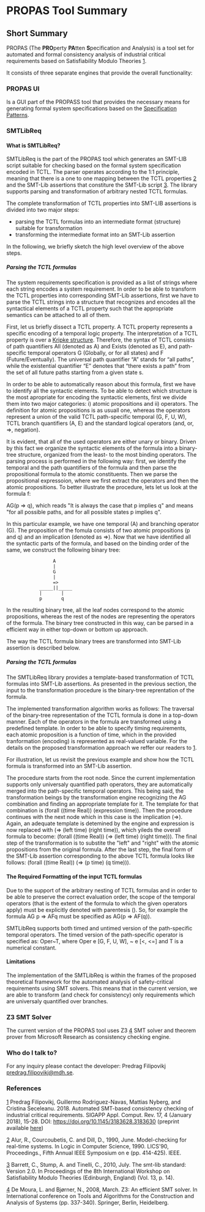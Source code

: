# PROPAS Tool Summary

## Short Summary

PROPAS (The **PRO**perty **PA**tten **S**pecification and Analysis) is a tool set for automated and formal consistency analysis of industrial critical requirements based on Satisfiability Modulo Theories [1](#filipovikjACA).


It consists of three separate engines that provide the overall functionality:


### PROPAS UI 

  Is a GUI part of the PROPASS tool that provides the necessary means for generating formal system specifications based on the [Specification Patterns](http://patterns.projects.cs.ksu.edu/).    
    
### SMTLibReq ###

#### What is SMTLibReq? ####

SMTLibReq is the part of the PROPAS tool which generates an SMT-LIB script suitable for checking based
on the formal system specification encoded in TCTL. The parser operates according to the 1:1 principle, meaning that there is a one to one mapping between the TCTL properties [2](#alurMCDT) and the SMT-Lib assertions that constiture the SMT-Lib script [3](#smtlib). The library supports parsing and transformation of arbitrary nested TCTL formulas.

The complete transformation of TCTL properties into SMT-LIB assertions is divided into two major steps:

* parsing the TCTL formulas into an intermediate format (structure) suitable for transformation
* transforming the intermediate format into an SMT-Lib assertion

In the following, we briefly sketch the high level overview of the above steps.

##### Parsing the TCTL formulas #####

The system requirements specification is provided as a list of strings where each string encodes a system requirement. In order to be able to transform the TCTL properties into corresponding SMT-Lib assertions, first we have to parse the TCTL strings into a structure that recognizes and encodes all the syntactical elements of a TCTL property such that the appropriate semantics can be attached to all of them.

First, let us briefly dissect a TCTL property. A TCTL property represents a specific encoding of a temporal logic property. The interpretation of a TCTL property is over a [Kripke structure](https://en.wikipedia.org/wiki/Kripke_structure_(model_checking)). Therefore, the syntax of TCTL consists of path quantifiers All (denoted as A) and Exists (denoted as E), and path-specific temporal operators G (Globally, or for all states) and F (Future/Eventually). The universal path quantifier “A” stands for “all paths”, while the existential quantifier “E” denotes that “there exists a path” from the set of all future paths starting from a given state s.    

In order to be able to automatically reason about this formula, first we have to identify all the syntactic elements. To be able to detect which structure is the most apropriate for encoding the syntactic elements, first we divide them into two major categories: i) atomic propositions and ii) operators. The definition for atomic propositions is as usuall one, whereas the operators represent a union of the valid TCTL path-specific temporal (G, F, U, W), TCTL branch quantifiers (A, E) and the standard logical operators (and, or, =>, negation). 

It is evident, that all of the used operators are either unary or binary. Driven by this fact we organize the syntactic elements of the formula into a binary-tree structure, organized from the least- to the most binding operators. The parsing process is performed in the following way: first, we identify the temporal and the path quantifiers of the formula and then parse the propositional formula to the atomic constituents. Then we parse the propositional expressoion, where we first extract the operators and then the atomic propositions. To better illustrate the procedure, lets let us look at the formula f: 

AG(p => q), which reads "It is always the case that p implies q" and means "for all possible paths, and for all possible states p implies q".

In this particular example, we have one temporal (A) and branching operator (G). The proposition of the fomula consists of two atomic propositions (p and q) and an implication (denoted as =>). Now that we have identified all the syntactic parts of the formula, and based on the binding order of the same, we construct the following binary tree:

				     A
				     |
				     G
				     |
				     =>
				_____||_____
				|	    |
				p	    q

In the resulting binary tree, all the leaf nodes correspond to the atomic propositions, whereas the rest of the nodes are representing the operators of the formula. The binary tree constructed in this way, can be parsed in a efficient way in either top-down or bottom up approach. 

The way the TCTL formula binary trees are transformed into SMT-Lib assertion is described below.


##### Parsing the TCTL formulas #####


The SMTLibReq library provides a template-based transformation of TCTL formulas into SMT-Lib assertions. As presented in the previous section, the input to the transformation procedure is the binary-tree reprentation of the formula. 

The implemented transformation algorithm works as follows:
	The traversal of the binary-tree representation of the TCTL formula is done in a top-down manner. Each of the operators in the formula are transformed using a predefined template. In order to be able to specify timing requirements, each atomic proposition is a function of time, which in the provided tranformation (encoding) is represented as real-valued variable. For the details on the proposed transformation approach we reffer our readers to [1](#filipovikjACA).
	
For illustration, let us revisit the previous example and show how the TCTL formula is transformed into an SMT-Lib assertion.

The procedure starts from the root node. Since the current implementation supports only universaly quantified path operators, they are automatically merged into the path-specific temporal operators. This being said, the transformation beings by the transformation engine recognizing the AG combination and finding an appropriate template for it. The template for that combination is (forall ((time Real)) (expression time)). Then the procedure continues with the next node which in this case is the implication (=>). Again, an adequate template is detemined by the engine and expression is now replaced with (=> (left time) (right time)), which yileds the overall formula to become: (forall ((time Real)) (=> (left time) (right time))). The final step of the transformation is to substite the "left" and "right" with the atomic propositions from the original formula. After the last step, the final form of the SMT-Lib assertion corresponding to the above TCTL formula looks like follows: (forall ((time Real)) (=> (p time) (q time))).

#### The Required Formatting of the input TCTL formulas ####

Due to the support of the arbitrary nesting of TCTL formulas and in order to be able to preserve the correct evaluation order, the scope of the temporal operators (that is the extent of the formula to which the given operators apply) must be explicitly denoted with parentesis (). So, for example the formula
AG p => AFq must be specified as AG(p => AF(q)).

SMTLibReq supports both timed and untimed version of the path-specific temporal operators. The timed version of the path-specific operator is specified as: Oper~T, where Oper e \[G, F, U, W], ~ e \[<, <=] and T is a numerical constant.

#### Limitations ####

The implementation of the SMTLibReq is within the frames of the proposed theoretical framework for the automated analysis of safety-critical requirements using SMT solvers. This means that in the current version, we are able to transform (and check for consistency) only requirements which are universaly quantified over branches. 


### Z3 SMT Solver

  The current version of the PROPAS tool uses Z3 [4](#deMouraZ3) SMT solver and theorem prover from Microsoft Research as consistency checking engine.

### Who do I talk to? ###

For any inquiry please contact the developer: Predrag Filipovikj <predrag.filipovikj@mdh.se>.

### References

[1](#filipovikjACA) Predrag Filipovikj, Guillermo Rodriguez-Navas, Mattias Nyberg, and Cristina Seceleanu. 2018. Automated SMT-based consistency checking of industrial critical requirements. SIGAPP Appl. Comput. Rev. 17, 4 (January 2018), 15-28. DOI: https://doi.org/10.1145/3183628.3183630 (preprint available [here](http://www.es.mdh.se/publications/4980-Automated_SMT_based_Consistency_Checking_of_Industrial_Critical_Requirements))

[2](#alurMCDT) Alur, R., Courcoubetis, C. and Dill, D., 1990, June. Model-checking for real-time systems. In Logic in Computer Science, 1990. LICS'90, Proceedings., Fifth Annual IEEE Symposium on e (pp. 414-425). IEEE.

[3](#smtlib) Barrett, C., Stump, A. and Tinelli, C., 2010, July. The smt-lib standard: Version 2.0. In Proceedings of the 8th International Workshop on Satisfiability Modulo Theories (Edinburgh, England) (Vol. 13, p. 14).

[4](deMouraZ3) De Moura, L. and Bjørner, N., 2008, March. Z3: An efficient SMT solver. In International conference on Tools and Algorithms for the Construction and Analysis of Systems (pp. 337-340). Springer, Berlin, Heidelberg.
